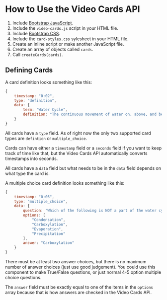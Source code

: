 # How to Use the Video Cards API
1. Include [Bootstrap JavaScript](https://getbootstrap.com/).
2. Include the `video-cards.js` script in your HTML file.
3. Include [Bootstrap CSS](https://getbootstrap.com/).
4. Include the `card-styles.css` sylesheet in your HTML file.
5. Create an inline script or make another JavaScript file.
6. Create an array of objects called `cards`.
7. Call `createCards(cards)`.

## Defining Cards
A card definition looks something like this:
```js
{
    timestamp: "0:02",
    type: "definition",
    data: {
        term: "Water Cycle",
        definition: "The continuous movement of water on, above, and below the surface of the Earth."
    }
}
```

All cards have a `type` field. As of right now the only two supported card types are `defintion` or `multiple_choice`.

Cards can have either a `timestamp` field or a `seconds` field if you want to keep track of time like that, but the Video Cards API automatically converts timestamps into seconds.

All cards have a `data` field but what needs to be in the `data` field depends on what type the card is.

A multiple choice card definition looks something like this:
```js
{
    timestamp: "0:05",
    type: "multiple_choice",
    data: {
        question: "Which of the following is NOT a part of the water cycle?",
        options: [
            "Condensation",
            "Carboxylation",
            "Evaporation",
            "Precipitation"
        ],
        answer: "Carboxylation"
    }
}
```

There must be at least two answer choices, but there is no maximum number of answer choices (just use good judgement). You could use this component to make True/False questions, or just normal 4-5 option multiple choice questions.

The `answer` field must be exactly equal to one of the items in the `options` array because that is how answers are checked in the Video Cards API.
